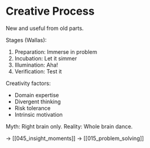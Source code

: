 # Creative Process

New and useful from old parts.

Stages (Wallas):
1. Preparation: Immerse in problem
2. Incubation: Let it simmer
3. Illumination: Aha!
4. Verification: Test it

Creativity factors:
- Domain expertise
- Divergent thinking
- Risk tolerance
- Intrinsic motivation

Myth: Right brain only.
Reality: Whole brain dance.

→ [[045_insight_moments]]
→ [[015_problem_solving]]